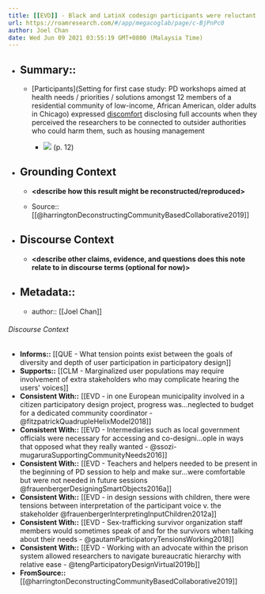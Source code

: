 ```yaml
---
title: [[EVD]] - Black and LatinX codesign participants were reluctant to fully disclose past experiences bc they perceived researchers as connected to outsider authorities who could harm them - [[@harringtonDeconstructingCommunityBasedCollaborative2019]]
url: https://roamresearch.com/#/app/megacoglab/page/c-BjPnPc0
author: Joel Chan
date: Wed Jun 09 2021 03:55:19 GMT+0800 (Malaysia Time)
---
```


- ## Summary::

    - [Participants](Setting for first case study: PD workshops aimed at health needs / priorities / solutions amongst 12 members of a residential community of low-income, African American, older adults in Chicago) expressed [discomfort](((cDTqH195g))) disclosing full accounts when they perceived the researchers to be connected to outsider authorities who could harm them, such as housing management

        - ![](https://firebasestorage.googleapis.com/v0/b/firescript-577a2.appspot.com/o/imgs%2Fapp%2Fmegacoglab%2FDbfYYvUypp.png?alt=media&token=c6d151a8-740d-45e9-ab60-954bcd11c7eb) (p. 12)
- ## **Grounding Context**

    - __<describe how this result might be reconstructed/reproduced>__

    - Source:: [[@harringtonDeconstructingCommunityBasedCollaborative2019]]
- ## **Discourse Context**

    - __<describe other claims, evidence, and questions does this note relate to in discourse terms (optional for now)>__
- ## Metadata::

    - author:: [[Joel Chan]]

###### Discourse Context

- **Informs::** [[QUE - What tension points exist between the goals of diversity and depth of user participation in participatory design]]
- **Supports::** [[CLM - Marginalized user populations may require involvement of extra stakeholders who may complicate hearing the users' voices]]
- **Consistent With::** [[EVD - in one European municipality involved in a citizen participatory design project, progress was...neglected to budget for a dedicated community coordinator - @fitzpatrickQuadrupleHelixModel2018]]
- **Consistent With::** [[EVD - Intermediaries such as local government officials were necessary for accessing and co-designi...ople in ways that opposed what they really wanted - @ssozi-mugaruraSupportingCommunityNeeds2016]]
- **Consistent With::** [[EVD - Teachers and helpers needed to be present in the beginning of PD session to help and make sur...were comfortable but were not needed in future sessions @frauenbergerDesigningSmartObjects2016a]]
- **Consistent With::** [[EVD - in design sessions with children, there were tensions between interpretation of the participant voice v. the stakeholder @frauenbergerInterpretingInputChildren2012a]]
- **Consistent With::** [[EVD - Sex-trafficking survivor organization staff members would sometimes speak of and for the survivors when talking about their needs - @gautamParticipatoryTensionsWorking2018]]
- **Consistent With::** [[EVD - Working with an advocate within the prison system allowed researchers to navigate bureaucratic hierarchy with relative ease - @tengParticipatoryDesignVirtual2019b]]
- **FromSource::** [[@harringtonDeconstructingCommunityBasedCollaborative2019]]

